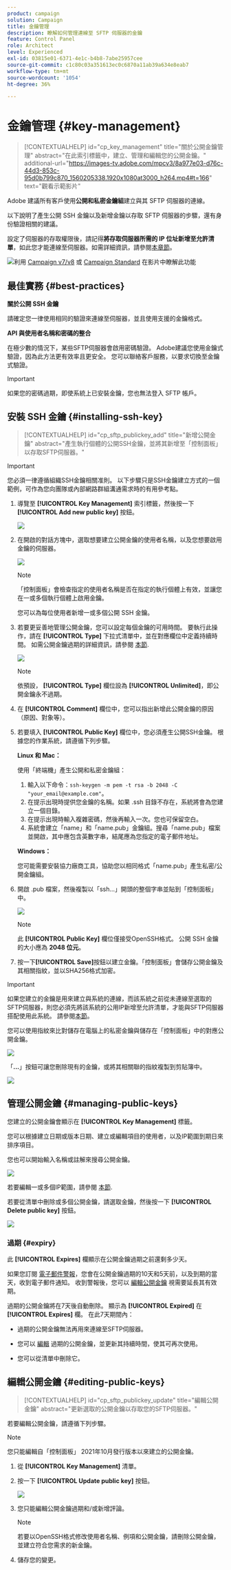 ```yaml
---
product: campaign
solution: Campaign
title: 金鑰管理
description: 瞭解如何管理連線至 SFTP 伺服器的金鑰
feature: Control Panel
role: Architect
level: Experienced
exl-id: 03815e01-6371-4e1c-b4b8-7abe25957cee
source-git-commit: c1c80c03a351613ec0c6870a11ab39a634e8eab7
workflow-type: tm+mt
source-wordcount: '1054'
ht-degree: 36%

---
```


# 金鑰管理 {#key-management}

>[!CONTEXTUALHELP]
>id="cp_key_management"
>title="關於公開金鑰管理"
>abstract="在此索引標籤中，建立、管理和編輯您的公開金鑰。"
>additional-url="https://images-tv.adobe.com/mpcv3/8a977e03-d76c-44d3-853c-95d0b799c870_1560205338.1920x1080at3000_h264.mp4#t=166" text="觀看示範影片"

Adobe 建議所有客戶使用&#x200B;**公開和私密金鑰組**&#x200B;建立與其 SFTP 伺服器的連線。

以下說明了產生公開 SSH 金鑰以及新增金鑰以存取 SFTP 伺服器的步驟，還有身份驗證相關的建議。

設定了伺服器的存取權限後，請記得&#x200B;**將存取伺服器所需的 IP 位址新增至允許清單**，如此您才能連線至伺服器。如需詳細資訊，請參閱[本章節](../../instances-settings/using/ip-allow-listing-instance-access.md)。

![](assets/do-not-localize/how-to-video.png)利用 [Campaign v7/v8](https://experienceleague.adobe.com/docs/campaign-classic-learn/control-panel/sftp-management/generate-ssh-key.html#sftp-management) 或 [Campaign Standard](https://experienceleague.adobe.com/docs/campaign-standard-learn/control-panel/sftp-management/generate-ssh-key.html#sftp-management) 在影片中瞭解此功能

## 最佳實務 {#best-practices}

**關於公開 SSH 金鑰**

請確定您一律使用相同的驗證來連線至伺服器，並且使用支援的金鑰格式。

**API 與使用者名稱和密碼的整合**

在極少數的情況下，某些SFTP伺服器會啟用密碼驗證。 Adobe建議您使用金鑰式驗證，因為此方法更有效率且更安全。 您可以聯絡客戶服務，以要求切換至金鑰式驗證。

>[!IMPORTANT]
>
>如果您的密碼過期，即使系統上已安裝金鑰，您也無法登入 SFTP 帳戶。

## 安裝 SSH 金鑰 {#installing-ssh-key}

>[!CONTEXTUALHELP]
>id="cp_sftp_publickey_add"
>title="新增公開金鑰"
>abstract="產生執行個體的公開SSH金鑰，並將其新增至「控制面板」以存取SFTP伺服器。"

>[!IMPORTANT]
>
>您必須一律遵循組織SSH金鑰相關准則。 以下步驟只是SSH金鑰建立方式的一個範例，可作為您向團隊或內部網路群組溝通需求時的有用參考點。

1. 導覽至 **[!UICONTROL Key Management]** 索引標籤，然後按一下 **[!UICONTROL Add new public key]** 按鈕。

   ![](assets/key0.png)

1. 在開啟的對話方塊中，選取想要建立公開金鑰的使用者名稱，以及您想要啟用金鑰的伺服器。

   ![](assets/key1.png)

   >[!NOTE]
   >
   >「控制面板」會檢查指定的使用者名稱是否在指定的執行個體上有效，並讓您在一或多個執行個體上啟用金鑰。
   >
   >您可以為每位使用者新增一或多個公開 SSH 金鑰。

1. 若要更妥善地管理公開金鑰，您可以設定每個金鑰的可用時間。 要執行此操作，請在 **[!UICONTROL Type]** 下拉式清單中，並在對應欄位中定義持續時間。 如需公開金鑰過期的詳細資訊，請參閱 [本節](#expiry).

   ![](assets/key_expiry.png)

   >[!NOTE]
   >
   >依預設， **[!UICONTROL Type]** 欄位設為 **[!UICONTROL Unlimited]**，即公開金鑰永不過期。

1. 在 **[!UICONTROL Comment]** 欄位中，您可以指出新增此公開金鑰的原因（原因、對象等）。

1. 若要填入 **[!UICONTROL Public Key]** 欄位中，您必須產生公開SSH金鑰。 根據您的作業系統，請遵循下列步驟。

   **Linux 和 Mac：**

   使用「終端機」產生公開和私密金鑰組：
   1. 輸入以下命令：`ssh-keygen -m pem -t rsa -b 2048 -C "your_email@example.com"`。
   1. 在提示出現時提供您金鑰的名稱。如果 .ssh 目錄不存在，系統將會為您建立一個目錄。
   1. 在提示出現時輸入複雜密碼，然後再輸入一次。您也可保留空白。
   1. 系統會建立「name」和「name.pub」金鑰組。搜尋「name.pub」檔案並開啟，其中應包含英數字串，結尾應為您指定的電子郵件地址。

   **Windows：**

   您可能需要安裝協力廠商工具，協助您以相同格式「name.pub」產生私密/公開金鑰組。

1. 開啟 .pub 檔案，然後複製以「ssh...」開頭的整個字串並貼到「控制面板」中。

   ![](assets/publickey.png)

   >[!NOTE]
   >
   >此 **[!UICONTROL Public Key]** 欄位僅接受OpenSSH格式。 公開 SSH 金鑰的大小應為 **2048 位元**。

1. 按一下&#x200B;**[!UICONTROL Save]**&#x200B;按鈕以建立金鑰。「控制面板」會儲存公開金鑰及其相關指紋，並以SHA256格式加密。

>[!IMPORTANT]
>
>如果您建立的金鑰是用來建立與系統的連線，而該系統之前從未連線至選取的SFTP伺服器，則您必須先將該系統的公用IP新增至允許清單，才能與SFTP伺服器搭配使用此系統。 請參閱[本節](ip-range-allow-listing.md)。

您可以使用指紋來比對儲存在電腦上的私密金鑰與儲存在「控制面板」中的對應公開金鑰。

![](assets/fingerprint_compare.png)

「**...**」按鈕可讓您刪除現有的金鑰，或將其相關聯的指紋複製到剪貼簿中。

![](assets/key_options.png)

## 管理公開金鑰 {#managing-public-keys}

您建立的公開金鑰會顯示在 **[!UICONTROL Key Management]** 標籤。

您可以根據建立日期或版本日期、建立或編輯項目的使用者，以及IP範圍到期日來排序項目。

您也可以開始輸入名稱或註解來搜尋公開金鑰。

![](assets/control_panel_key_management_sort.png)

若要編輯一或多個IP範圍，請參閱 [本節](#editing-public-keys).

若要從清單中刪除或多個公開金鑰，請選取金鑰，然後按一下 **[!UICONTROL Delete public key]** 按鈕。

![](assets/control_panel_delete_key.png)

### 過期 {#expiry}

此 **[!UICONTROL Expires]** 欄顯示在公開金鑰過期之前還剩多少天。

如果您訂閱 [電子郵件警報](../../performance-monitoring/using/email-alerting.md)，您會在公開金鑰過期的10天和5天前，以及到期的當天，收到電子郵件通知。 收到警報後，您可以 [編輯公開金鑰](#editing-public-keys) 視需要延長其有效期。

過期的公開金鑰將在7天後自動刪除。 顯示為 **[!UICONTROL Expired]** 在 **[!UICONTROL Expires]** 欄。 在此7天期間內：

* 過期的公開金鑰無法再用來連線至SFTP伺服器。

* 您可以 [編輯](#editing-public-keys) 過期的公開金鑰，並更新其持續時間，使其可再次使用。

* 您可以從清單中刪除它。

## 編輯公開金鑰 {#editing-public-keys}

>[!CONTEXTUALHELP]
>id="cp_sftp_publickey_update"
>title="編輯公開金鑰"
>abstract="更新選取的公開金鑰以存取您的SFTP伺服器。"

若要編輯公開金鑰，請遵循下列步驟。

>[!NOTE]
>
>您只能編輯自「控制面板」 2021年10月發行版本以來建立的公開金鑰。

1. 從 **[!UICONTROL Key Management]** 清單。
1. 按一下 **[!UICONTROL Update public key]** 按鈕。

   ![](assets/control_panel_edit_key.png)

1. 您只能編輯公開金鑰過期和/或新增評論。

   >[!NOTE]
   >
   >若要以OpenSSH格式修改使用者名稱、例項和公開金鑰，請刪除公開金鑰，並建立符合您需求的新金鑰。

1. 儲存您的變更。
